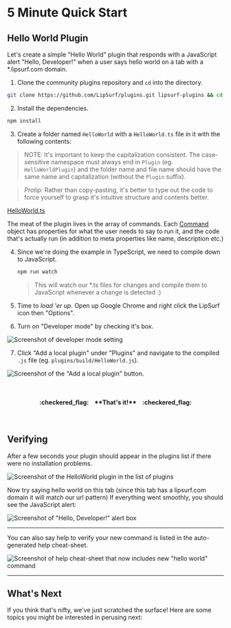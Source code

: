 # 5 Minute Quick Start

## Hello World Plugin

Let's create a simple "Hello World" plugin that responds with a JavaScript alert "Hello, Developer!" when a user says <span class="voice-cmd">hello world</span> on a tab with a *.lipsurf.com domain.

 1. Clone the community plugins repository and `cd` into the directory.

 ```sh
 git clone https://github.com/LipSurf/plugins.git lipsurf-plugins && cd lipsurf-plugins
 ```

 2. Install the dependencies.

 ```sh
 npm install
 ```

 3. Create a folder named `HelloWorld` with a `HelloWorld.ts` file in it with the following contents:

 > NOTE: It's important to keep the capitalization consistent. The case-sensitive namespace must always end in `Plugin` (eg. `HelloWorldPlugin`) and
   the folder name and file name should have the same name and capitalization (without the `Plugin` suffix).

 > *Protip:* Rather than copy-pasting, it's better to type out the code to force yourself to grasp it's intuitive structure and contents better.

[HelloWorld.ts](/assets/HelloWorld.ts ':include')

  The meat of the plugin lives in the array of commands. Each [Command](/api-reference/command) object has properties for what the user needs to say to run it, and the code that's actually run (in addition to meta properties like name, description etc.)

 4. Since we're doing the example in TypeScript, we need to compile down to JavaScript.

    ```sh
    npm run watch
    ```

    > This will watch our *.ts files for changes and compile them to JavaScript whenever a change is detected :)

 5. Time to _load 'er up_. Open up Google Chrome and right click the LipSurf icon then "Options".

 6. Turn on "Developer mode" by checking it's box.

 ![Screenshot of developer mode setting](/assets/img/developer-mode.png)

 7. Click "Add a local plugin" under "Plugins" and navigate to the compiled `.js` file (eg. `plugins/build/HelloWorld.js`).

 ![Screenshot of the "Add a local plugin" button.](/assets/img/add-a-local-plugin.png)

<br>

 <h4 align=center>
 :checkered_flag: &nbsp;&nbsp;  **That's it!**  &nbsp;&nbsp; :checkered_flag:
 </h4>

<br>

## Verifying

  After a few seconds your plugin should appear in the plugins list if there were no installation problems.

  ![Screenshot of the HelloWorld plugin in the list of plugins](/assets/img/local-plugin-added.png)

  Now try saying <span class="voice-cmd">hello world</span> on this tab (since this tab has a lipsurf.com domain it will match our url pattern)
  If everything went smoothly, you should see the JavaScript alert:

  ![Screenshot of "Hello, Developer!" alert box](/assets/img/hello-world-alert.png)


---


  You can also say <span class="voice-cmd">help</span> to verify your new command is listed in the auto-generated help cheat-sheet.

  ![Screenshot of help cheat-sheet that now includes new "hello world" command](/assets/img/help-screen.png)

---

## What's Next
  If you think that's nifty, we've just scratched the surface! Here are some topics you might be interested in perusing next:


